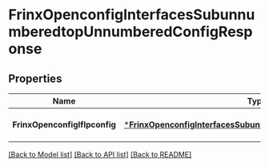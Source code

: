 # FrinxOpenconfigInterfacesSubunnumberedtopUnnumberedConfigResponse

## Properties
Name | Type | Description | Notes
------------ | ------------- | ------------- | -------------
**FrinxOpenconfigIfIpconfig** | [***FrinxOpenconfigInterfacesSubunnumberedtopUnnumberedConfig**](frinx.openconfig.interfaces.subunnumberedtop.unnumbered.Config.md) |  | [optional] [default to null]

[[Back to Model list]](../README.md#documentation-for-models) [[Back to API list]](../README.md#documentation-for-api-endpoints) [[Back to README]](../README.md)



